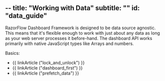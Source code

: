--
title: "Working with Data"
subtitle: ""
id: "data_guide"
--


RazorFlow Dashboard Framework is designed to be data source agnostic. This means that it's flexible enough to work with just about any data as long as your web server processes it before-hand. The dashboard API works primarily with native JavaScript types like Arrays and numbers.


Basics:

* {{ linkArticle ("lock_and_unlock") }}
* {{ linkArticle ("dashboard_first") }}
* {{ linkArticle ("prefetch_data") }}

